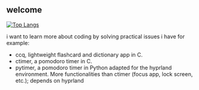 ## welcome
[![Top Langs](https://github-readme-stats-git-masterrstaa-rickstaa.vercel.app/api/top-langs/?username=sg-hk&theme=tokyonight)](https://github.com/sg-hk/github-readme-stats)

i want to learn more about coding by solving practical issues i have
for example:
- ccq, lightweight flashcard and dictionary app in C.
- ctimer, a pomodoro timer in C.
- pytimer, a pomodoro timer in Python adapted for the hyprland environment. More functionalities than ctimer (focus app, lock screen, etc.); depends on hyprland

